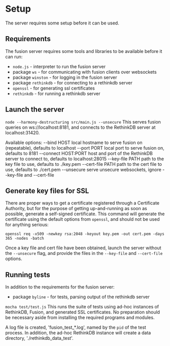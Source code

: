 # Setup
The server requires some setup before it can be used.

## Requirements
The fusion server requires some tools and libraries to be available before it
can run:

 * `node.js` - interpreter to run the fusion server
  * package `ws` - for communicating with fusion clients over websockets
  * package `winston` - for logging in the fusion server
  * package `rethinkdb` - for connecting to a rethinkdb server
 * `openssl` - for generating ssl certificates
 * `rethinkdb` - for running a rethinkdb server

## Launch the server

`node --harmony-destructuring src/main.js --unsecure`
This serves fusion queries on ws://localhost:8181, and connects to the RethinkDB server at localhost:31420.

Available options:
  --bind HOST            local hostname to serve fusion on (repeatable), defaults to localhost
  --port PORT            local port to serve fusion on, defaults to 8181
  --connect HOST:PORT    host and port of the RethinkDB server to connect to, defaults to localhost:28015
  --key-file PATH        path to the key file to use, defaults to ./key.pem
  --cert-file PATH       path to the cert file to use, defaults to ./cert.pem
  --unsecure             serve unsecure websockets, ignore --key-file and --cert-file

## Generate key files for SSL
There are proper ways to get a certificate registered through a Certificate
Authority, but for the purpose of getting up-and-running as soon as possible,
generate a self-signed certificate.  This command will generate the certificate
using the default options from `openssl`, and should not be used for anything
serious:

`openssl req -x509 -newkey rsa:2048 -keyout key.pem -out cert.pem -days 365 -nodes -batch`

Once a key file and cert file have been obtained, launch the server without the `--unsecure`
flag, and provide the files in the `--key-file` and `--cert-file` options.

## Running tests

In addition to the requirements for the fusion server:
 * package `byline` - for tests, parsing output of the rethinkdb server

`mocha test/test.js`
This runs the suite of tests using ad-hoc instances of RethinkDB, Fusion, and generated SSL certificates.
No preparation should be necessary aside from installing the required programs and modules.

A log file is created, 'fusion_test_*.log', named by the `pid` of the test process.  In addition, the
ad-hoc RethinkDB instance will create a data directory, './rethinkdb_data_test'.
